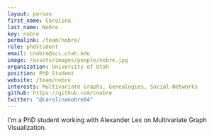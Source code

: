 ```yaml
---
layout: person
first_name: Carolina
last_name: Nobre
key: nobre
permalink: /team/nobre/
role: phdstudent
email: cnobre@sci.utah.edu
image: /assets/images/people/nobre.jpg
organization: University of Utah
position: PhD Student
website: /team/nobre
interests: Multivariate Graphs, Genealogies, Social Networks
github: https://github.com/cnobre
twitter: "@carolinanobre84"
---
```


I'm a PhD student working with Alexander Lex on Multivariate Graph Visualization.
